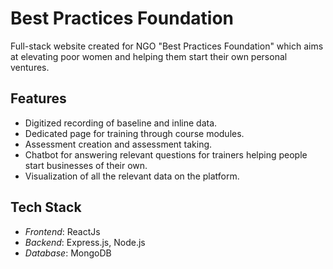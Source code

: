 # Best Practices Foundation

Full-stack website created for NGO "Best Practices Foundation" which aims at elevating poor women and helping them start their own personal ventures.

## Features
- Digitized recording of baseline and inline data.
- Dedicated page for training through course modules.
- Assessment creation and assessment taking.
- Chatbot for answering relevant questions for trainers helping people start businesses of their own.
- Visualization of all the relevant data on the platform.

## Tech Stack
- *Frontend*: ReactJs
- *Backend*: Express.js, Node.js
- *Database*: MongoDB
